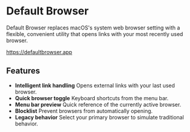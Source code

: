 #  Default Browser

Default Browser replaces macOS's system web browser setting with a flexible, convenient utility that opens links with your most recently used browser.

https://defaultbrowser.app

## Features

- **Intelligent link handling** Opens external links with your last used browser.
- **Quick browser toggle** Keyboard shortcuts from the menu bar.
- **Menu bar preview** Quick reference of the currently active browser.
- **Blocklist** Prevent browsers from automatically opening.
- **Legacy behavior** Select your primary browser to simulate traditional behavior.

